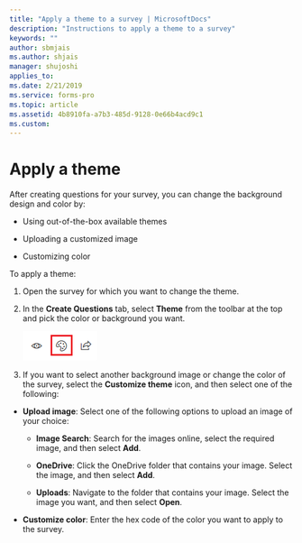 ```yaml
---
title: "Apply a theme to a survey | MicrosoftDocs"
description: "Instructions to apply a theme to a survey"
keywords: ""
author: sbmjais
ms.author: shjais
manager: shujoshi
applies_to: 
ms.date: 2/21/2019
ms.service: forms-pro
ms.topic: article
ms.assetid: 4b8910fa-a7b3-485d-9128-0e66b4acd9c1
ms.custom: 
---
```

# Apply a theme

After creating questions for your survey, you can change the background design and color by:

-   Using out-of-the-box available themes

-   Uploading a customized image

-   Customizing color

To apply a theme:

1.  Open the survey for which you want to change the theme.

2.  In the **Create Questions** tab, select **Theme** from the toolbar at the top and pick the color or background you want.

    ![apply a theme to the survey](media/apply-theme.png "Apply a theme to the survey")  

3.  If you want to select another background image or change the color of the survey, select the **Customize theme** icon, and then select one of the following:

- **Upload image**: Select one of the following options to upload an image of your choice:

    - **Image Search**: Search for the images online, select the required image, and then select **Add**.

    - **OneDrive**: Click the OneDrive folder that contains your image. Select the image, and then select **Add**.

    - **Uploads**: Navigate to the folder that contains your image. Select the image you want, and then select **Open**.

- **Customize color**: Enter the hex code of the color you want to apply to the survey.

